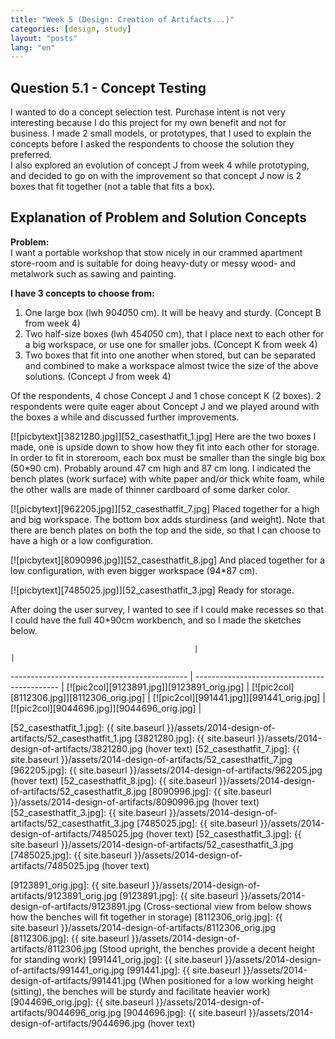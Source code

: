 ```yaml
---
title: "Week 5 (Design: Creation of Artifacts...)"
categories: [design, study]
layout: "posts"
lang: "en"
---
```


## Question 5.1 - Concept Testing

I wanted to do a concept selection test. Purchase intent is not very interesting because I do this project for my own benefit and not for business. I made 2 small models, or prototypes, that I used to explain the concepts before I asked the respondents to choose the solution they preferred.  
I also explored an evolution of concept J from week 4 while prototyping, and decided to go on with the improvement so that concept J now is 2 boxes that fit together (not a table that fits a box).

## Explanation of Problem and Solution Concepts

**Problem:**  
I want a portable workshop that stow nicely in our crammed apartment store-room and is suitable for doing heavy-duty or messy wood- and metalwork such as sawing and painting.  

**I have 3 concepts to choose from:**  

1.  One large box (lwh 90*40*50 cm). It will be heavy and sturdy. (Concept B from week 4)
2.  Two half-size boxes (lwh 45*40*50 cm), that I place next to each other for a big workspace, or use one for smaller jobs. (Concept K from week 4)
3.  Two boxes that fit into one another when stored, but can be separated and combined to make a workspace almost twice the size of the above solutions. (Concept J from week 4)

Of the respondents, 4 chose Concept J and 1 chose concept K (2 boxes). 2 respondents were quite eager about Concept J and we played around with the boxes a while and discussed further improvements. 


[![picbytext][3821280.jpg]][52_casesthatfit_1.jpg]
Here are the two boxes I made, one is upside down to show how they fit into each other for storage.
In order to fit in storeroom, each box must be smaller than the single big box (50*90 cm). Probably around 47 cm high and 87 cm long.
I indicated the bench plates (work surface) with white paper and/or thick white foam, while the other walls are made of thinner cardboard of some darker color. 
<br style="clear:both" />

[![picbytext][962205.jpg]][52_casesthatfit_7.jpg]
Placed together for a high and big workspace. The bottom box adds sturdiness (and weight). Note that there are bench plates on both the top and the side, so that I can choose to have a high or a low configuration. 
<br style="clear:both" />

[![picbytext][8090996.jpg]][52_casesthatfit_8.jpg]
And placed together for a low configuration, with even bigger workspace (94*87 cm). 
<br style="clear:both">

[![picbytext][7485025.jpg]][52_casesthatfit_3.jpg]
Ready for storage.
<br style="clear:both">


After doing the user survey, I wanted to see if I could make recesses so that I could have the full 40*90cm workbench, and so I made the sketches below.

                                             |                                              |
-------------------------------------------- | -------------------------------------------- |
[![pic2col][9123891.jpg]][9123891_orig.jpg] | [![pic2col][8112306.jpg]][8112306_orig.jpg] |
[![pic2col][991441.jpg]][991441_orig.jpg]   | [![pic2col][9044696.jpg]][9044696_orig.jpg] |





  [52_casesthatfit_1.jpg]: {{ site.baseurl }}/assets/2014-design-of-artifacts/52_casesthatfit_1.jpg
  [3821280.jpg]: {{ site.baseurl }}/assets/2014-design-of-artifacts/3821280.jpg (hover text)
  [52_casesthatfit_7.jpg]: {{ site.baseurl }}/assets/2014-design-of-artifacts/52_casesthatfit_7.jpg
  [962205.jpg]: {{ site.baseurl }}/assets/2014-design-of-artifacts/962205.jpg (hover text)
  [52_casesthatfit_8.jpg]: {{ site.baseurl }}/assets/2014-design-of-artifacts/52_casesthatfit_8.jpg
  [8090996.jpg]: {{ site.baseurl }}/assets/2014-design-of-artifacts/8090996.jpg (hover text)
  [52_casesthatfit_3.jpg]: {{ site.baseurl }}/assets/2014-design-of-artifacts/52_casesthatfit_3.jpg
  [7485025.jpg]: {{ site.baseurl }}/assets/2014-design-of-artifacts/7485025.jpg (hover text)
  [52_casesthatfit_3.jpg]: {{ site.baseurl }}/assets/2014-design-of-artifacts/52_casesthatfit_3.jpg
  [7485025.jpg]: {{ site.baseurl }}/assets/2014-design-of-artifacts/7485025.jpg (hover text)

  [9123891_orig.jpg]: {{ site.baseurl }}/assets/2014-design-of-artifacts/9123891_orig.jpg
  [9123891.jpg]: {{ site.baseurl }}/assets/2014-design-of-artifacts/9123891.jpg (Cross-sectional view from below shows how the benches will fit together in storage)
  [8112306_orig.jpg]: {{ site.baseurl }}/assets/2014-design-of-artifacts/8112306_orig.jpg
  [8112306.jpg]: {{ site.baseurl }}/assets/2014-design-of-artifacts/8112306.jpg (Stood upright, the benches provide a decent height for standing work)
  [991441_orig.jpg]: {{ site.baseurl }}/assets/2014-design-of-artifacts/991441_orig.jpg
  [991441.jpg]: {{ site.baseurl }}/assets/2014-design-of-artifacts/991441.jpg (When positioned for a low working height (sitting), the benches will be sturdy and facilitate heavier work)
  [9044696_orig.jpg]: {{ site.baseurl }}/assets/2014-design-of-artifacts/9044696_orig.jpg
  [9044696.jpg]: {{ site.baseurl }}/assets/2014-design-of-artifacts/9044696.jpg (hover text)
